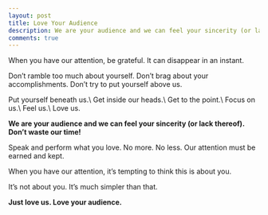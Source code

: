 ```yaml
---
layout: post
title: Love Your Audience
description: We are your audience and we can feel your sincerity (or lack thereof).
comments: true
---
```

When you have our attention, be grateful.  It can disappear in an instant.

Don’t ramble too much about yourself.  Don’t brag about your accomplishments.  Don’t try to put yourself above us.

Put yourself beneath us.\\
Get inside our heads.\\
Get to the point.\\
Focus on us.\\
Feel us.\\
Love us.

**We are your audience and we can feel your sincerity (or lack thereof).  Don’t waste our time!**

Speak and perform what you love.  No more.  No less.  Our attention must be earned and kept.

When you have our attention, it’s tempting to think this is about you.

It’s not about you.  It’s much simpler than that.

**Just love us.  Love your audience.**
